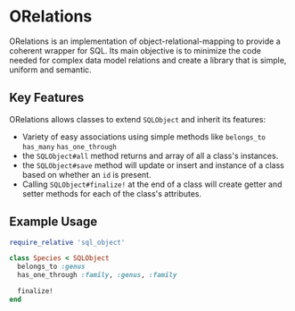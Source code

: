 # ORelations

ORelations is an implementation of object-relational-mapping to provide
a coherent wrapper for SQL. Its main objective is to minimize the
code needed for complex data model relations and create a library that
is simple, uniform and semantic.

## Key Features

ORelations allows classes to extend `SQLObject` and inherit its features:

- Variety of easy associations using simple methods like
  `belongs_to`
  `has_many`
  `has_one_through`
- the `SQLObject#all` method returns and array of all a class's instances.
- the `SQLObject#save` method will update or insert and instance of a
  class based on whether an `id` is present.
- Calling `SQLObject#finalize!` at the end of a class will create getter
  and setter methods for each of the class's attributes.

## Example Usage

```ruby
require_relative 'sql_object'

class Species < SQLObject
  belongs_to :genus
  has_one_through :family, :genus, :family

  finalize!
end
```
